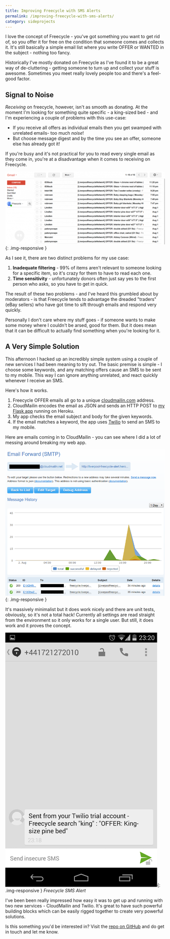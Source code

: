 ```yaml
---
title: Improving Freecycle with SMS Alerts
permalink: /improving-freecycle-with-sms-alerts/
category: sideprojects
---
```

I love the concept of Freecycle - you've got something you want to get rid of, so you offer it for free on the condition that someone comes and collects it. It's still basically a simple email list where you write OFFER or WANTED in the subject - nothing too fancy.

Historically I've mostly donated on Freecycle as I've found it to be a great way of de-cluttering - getting someone to turn up and collect your stuff is awesome. Sometimes you meet really lovely people too and there's a feel-good factor.

## Signal to Noise

*Receiving* on freecycle, however, isn't as smooth as donating. At the moment I'm looking for something quite specific - a king-sized bed - and I'm experiencing a couple of problems with this use-case:

  * If you receive all offers as individual emails then you get swamped with unrelated emails- too much *noise*!
  * But choose message digest and by the time you see an offer, someone else has already got it!

If you're busy and it's not practical for you to read every single email as they come in, you're at a disadvantage when it comes to receiving on Freecycle.

![screenshot of lots of emails from freecycle](/img/freecycle-too-many-emails.png){: .img-responsive }

As I see it, there are two distinct problems for my use case:

  1. **Inadequate filtering** - 99% of items aren't relevant to someone looking for a specific item, so it's crazy for them to have to read each one.
  2. **Time sensitivity** - unfortunately donors often just say yes to the first person who asks, so you have to get in quick.

The result of these two problems - and I've heard this grumbled about by moderators - is that Freecycle tends to advantage the dreaded "traders" (eBay sellers) who have got time to sift through emails and respond very quickly.

Personally I don't care where my stuff goes - if someone wants to make some money where I couldn't be arsed, good for them. But it does mean that it can be difficult to actually find something when you're looking for it.

## A Very Simple Solution

This afternoon I hacked up an incredibly simple system using a couple of new services I had been meaning to try out. The basic premise is simple - I choose some keywords, and any matching offers cause an SMS to be sent to my mobile. This way I can ignore anything unrelated, and react quickly whenever I receive an SMS.

Here's how it works.

  1. Freecycle OFFER emails all go to a unique <a title="cloudmailin" href="http://cloudmailin.com" target="_blank">cloudmailin.com</a> address.
  2. CloudMailin encodes the email as JSON and sends an HTTP POST to <a title="Freecycle SMS alerts" href="https://github.com/paulfurley/liverpool-freecycle-alerts" target="_blank">my Flask app</a> running on Heroku.
  3. My app checks the email subject and body for the given keywords.
  4. If the email matches a keyword, the app uses <a title="Twilio" href="https://www.twilio.com/" target="_blank">Twilio</a> to send an SMS to my mobile.

Here are emails coming in to CloudMailin - you can see where I did a lot of messing around breaking my web app.

![CloudMailIn email management panel](/img/cloudmailin-email-management-panel.png){: .img-responsive }


It's massively minimalist but it does work nicely and there are unit tests, obviously, so it's not a total hack! Currently all settings are read straight from the environment so it only works for a single user. But still, it does work and it proves the concept.

![SMS alert received from a Freecycle email](/img/freecycle-sms-alert.png){: .img-responsive }
*Freecycle SMS Alert*

I've been been really impressed how easy it was to get up and running with two new services - CloudMailin and Twilio. It's great to have such powerful building blocks which can be easily rigged together to create very powerful solutions.

Is this something you'd be interested in? Visit the [repo on GitHub](https://github.com/paulfurley/liverpool-freecycle-alerts) and do get in touch and let me know.
